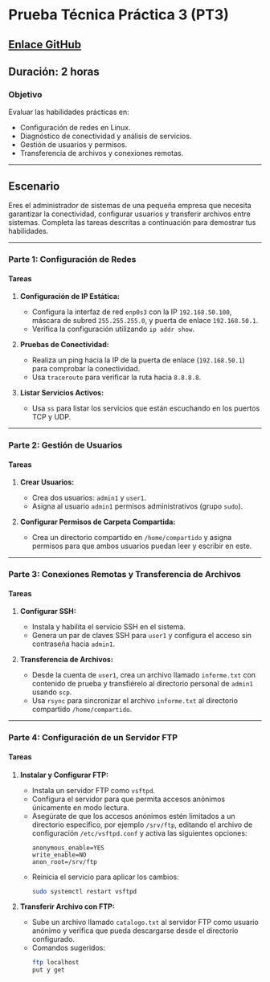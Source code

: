 # Prueba Técnica Práctica 3 (PT3)

## [Enlace GitHub](https://classroom.github.com/a/g2NUC3SL)

## Duración: 2 horas

### Objetivo
Evaluar las habilidades prácticas en:
- Configuración de redes en Linux.
- Diagnóstico de conectividad y análisis de servicios.
- Gestión de usuarios y permisos.
- Transferencia de archivos y conexiones remotas.

---

## Escenario
Eres el administrador de sistemas de una pequeña empresa que necesita garantizar la conectividad, configurar usuarios y transferir archivos entre sistemas. Completa las tareas descritas a continuación para demostrar tus habilidades.

---

### Parte 1: Configuración de Redes

#### Tareas

1. **Configuración de IP Estática:**
   - Configura la interfaz de red `enp0s3` con la IP `192.168.50.100`, máscara de subred `255.255.255.0`, y puerta de enlace `192.168.50.1`.
   - Verifica la configuración utilizando `ip addr show`.

2. **Pruebas de Conectividad:**
   - Realiza un ping hacia la IP de la puerta de enlace (`192.168.50.1`) para comprobar la conectividad.
   - Usa `traceroute` para verificar la ruta hacia `8.8.8.8`.

3. **Listar Servicios Activos:**
   - Usa `ss` para listar los servicios que están escuchando en los puertos TCP y UDP.

---

### Parte 2: Gestión de Usuarios

#### Tareas

1. **Crear Usuarios:**
   - Crea dos usuarios: `admin1` y `user1`.
   - Asigna al usuario `admin1` permisos administrativos (grupo `sudo`).

2. **Configurar Permisos de Carpeta Compartida:**
   - Crea un directorio compartido en `/home/compartido` y asigna permisos para que ambos usuarios puedan leer y escribir en este.

---

### Parte 3: Conexiones Remotas y Transferencia de Archivos

#### Tareas

1. **Configurar SSH:**
   - Instala y habilita el servicio SSH en el sistema.
   - Genera un par de claves SSH para `user1` y configura el acceso sin contraseña hacia `admin1`.

2. **Transferencia de Archivos:**
   - Desde la cuenta de `user1`, crea un archivo llamado `informe.txt` con contenido de prueba y transfiérelo al directorio personal de `admin1` usando `scp`.
   - Usa `rsync` para sincronizar el archivo `informe.txt` al directorio compartido `/home/compartido`.

---

### Parte 4: Configuración de un Servidor FTP

#### Tareas

1. **Instalar y Configurar FTP:**
   - Instala un servidor FTP como `vsftpd`.
   - Configura el servidor para que permita accesos anónimos únicamente en modo lectura.
   - Asegúrate de que los accesos anónimos estén limitados a un directorio específico, por ejemplo `/srv/ftp`,
   editando el archivo de configuración `/etc/vsftpd.conf` y activa las siguientes opciones:
     ```plaintext
     anonymous_enable=YES
     write_enable=NO
     anon_root=/srv/ftp
     ```
   - Reinicia el servicio para aplicar los cambios:
     ```bash
     sudo systemctl restart vsftpd
     ```

2. **Transferir Archivo con FTP:**
   - Sube un archivo llamado `catalogo.txt` al servidor FTP como usuario anónimo y verifica que pueda descargarse desde el directorio configurado.
   - Comandos sugeridos:
     ```bash
     ftp localhost
     put y get
     ```

